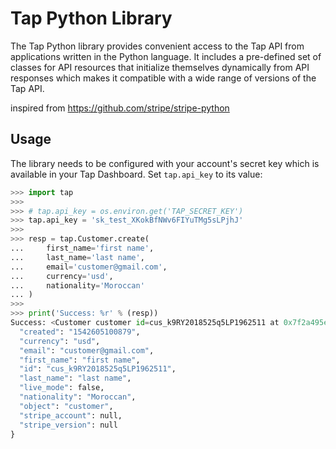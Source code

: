 # Tap Python Library

The Tap Python library provides convenient access to the Tap API from
applications written in the Python language. It includes a pre-defined set of
classes for API resources that initialize themselves dynamically from API
responses which makes it compatible with a wide range of versions of the Tap
API.

inspired from https://github.com/stripe/stripe-python

## Usage

The library needs to be configured with your account's secret key which is
available in your Tap Dashboard. Set `tap.api_key` to its
value:

``` python
>>> import tap
>>>
>>> # tap.api_key = os.environ.get('TAP_SECRET_KEY')
>>> tap.api_key = 'sk_test_XKokBfNWv6FIYuTMg5sLPjhJ'
>>>
>>> resp = tap.Customer.create(
...     first_name='first name',
...     last_name='last name',
...     email='customer@gmail.com',
...     currency='usd',
...     nationality='Moroccan'
... )
>>>
>>> print('Success: %r' % (resp))
Success: <Customer customer id=cus_k9RY2018525q5LP1962511 at 0x7f2a495e5990> JSON: {
  "created": "1542605100879",
  "currency": "usd",
  "email": "customer@gmail.com",
  "first_name": "first name",
  "id": "cus_k9RY2018525q5LP1962511",
  "last_name": "last name",
  "live_mode": false,
  "nationality": "Moroccan",
  "object": "customer",
  "stripe_account": null,
  "stripe_version": null
}
```

